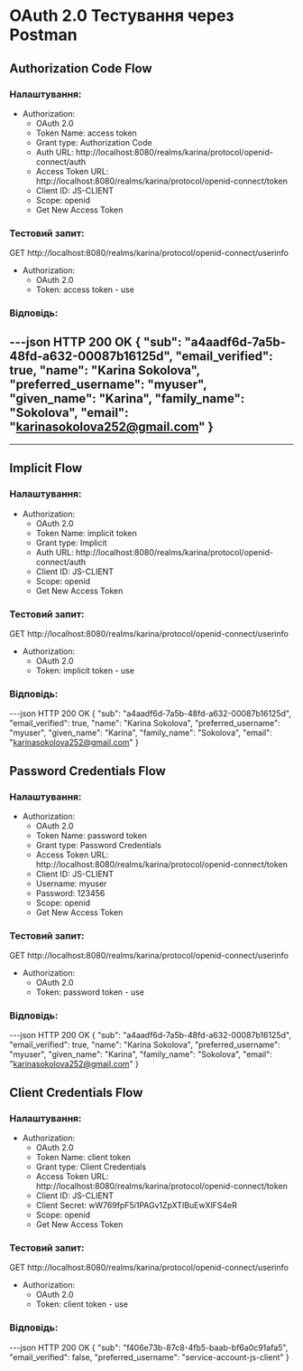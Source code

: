 # OAuth 2.0 Тестування через Postman

## Authorization Code Flow

### Налаштування:
- Authorization:
    - OAuth 2.0 
    - Token Name: access token
    - Grant type: Authorization Code
    - Auth URL: http://localhost:8080/realms/karina/protocol/openid-connect/auth
    - Access Token URL: http://localhost:8080/realms/karina/protocol/openid-connect/token
    - Client ID: JS-CLIENT
    - Scope: openid
    - Get New Access Token

### Тестовий запит:

GET http://localhost:8080/realms/karina/protocol/openid-connect/userinfo

- Authorization:
    - OAuth 2.0 
    - Token: access token - use

### Відповідь:
---json
HTTP 200 OK
{
    "sub": "a4aadf6d-7a5b-48fd-a632-00087b16125d",
    "email_verified": true,
    "name": "Karina Sokolova",
    "preferred_username": "myuser",
    "given_name": "Karina",
    "family_name": "Sokolova",
    "email": "karinasokolova252@gmail.com"
}
 -----

 -----

## Implicit Flow

### Налаштування:
- Authorization:
    - OAuth 2.0 
    - Token Name: implicit token
    - Grant type: Implicit
    - Auth URL: http://localhost:8080/realms/karina/protocol/openid-connect/auth
    - Client ID: JS-CLIENT
    - Scope: openid
    - Get New Access Token

### Тестовий запит:

GET http://localhost:8080/realms/karina/protocol/openid-connect/userinfo

- Authorization:
    - OAuth 2.0 
    - Token: implicit token - use

### Відповідь:
---json
HTTP 200 OK
{
    "sub": "a4aadf6d-7a5b-48fd-a632-00087b16125d",
    "email_verified": true,
    "name": "Karina Sokolova",
    "preferred_username": "myuser",
    "given_name": "Karina",
    "family_name": "Sokolova",
    "email": "karinasokolova252@gmail.com"
}

## Password Credentials Flow

### Налаштування:
- Authorization:
    - OAuth 2.0 
    - Token Name: password token
    - Grant type: Password Credentials
    - Access Token URL: http://localhost:8080/realms/karina/protocol/openid-connect/token
    - Client ID: JS-CLIENT
    - Username: myuser
    - Password: 123456
    - Scope: openid
    - Get New Access Token

### Тестовий запит:

GET http://localhost:8080/realms/karina/protocol/openid-connect/userinfo

- Authorization:
    - OAuth 2.0 
    - Token: password token - use

### Відповідь:
---json
HTTP 200 OK
{
    "sub": "a4aadf6d-7a5b-48fd-a632-00087b16125d",
    "email_verified": true,
    "name": "Karina Sokolova",
    "preferred_username": "myuser",
    "given_name": "Karina",
    "family_name": "Sokolova",
    "email": "karinasokolova252@gmail.com"
}

## Client Credentials Flow

### Налаштування:
- Authorization:
    - OAuth 2.0 
    - Token Name: client token
    - Grant type: Client Credentials
    - Access Token URL: http://localhost:8080/realms/karina/protocol/openid-connect/token
    - Client ID: JS-CLIENT
    - Client Secret: wW769fpF5i1PAGv1ZpXTIBuEwXlFS4eR
    - Scope: openid
    - Get New Access Token

### Тестовий запит:

GET http://localhost:8080/realms/karina/protocol/openid-connect/userinfo

- Authorization:
    - OAuth 2.0 
    - Token: client token - use

### Відповідь:
---json
HTTP 200 OK
{
    "sub": "f406e73b-87c8-4fb5-baab-bf6a0c91afa5",
    "email_verified": false,
    "preferred_username": "service-account-js-client"
}

